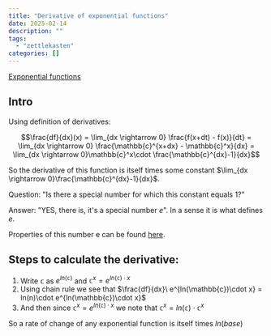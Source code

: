```yaml
---
title: "Derivative of exponential functions"
date: 2025-02-14
description: ""
tags: 
  - "zettlekasten"
categories: []
---
```


[Exponential functions](Exponential%20functions.md)

## Intro

Using definition of derivatives:

$$\frac{df}{dx}(x) = \lim_{dx \rightarrow 0}  \frac{f(x+dt) - f(x)}{dt} = \lim_{dx \rightarrow 0} \frac{\mathbb{c}^{x+dx} - \mathbb{c}^x}{dx} = \lim_{dx \rightarrow 0}\mathbb{c}^x\cdot \frac{\mathbb{c}^{dx}-1}{dx}$$

So the derivative of this function is itself times some constant $\lim_{dx \rightarrow 0}\frac{\mathbb{c}^{dx}-1}{dx}$.

Question: "Is there a special number for which this constant equals 1?" 

Answer: "YES, there is, it's a special number $e$". In a sense it is what defines $e$.

Properties of this number e can be found [here](Number%20e.md).

## Steps to calculate the derivative:

1. Write $\mathbb{c}$ as $e^{ln(\mathbb{c})}$ and $\mathbb{c}^{x} = e^{ln(\mathbb{c})\cdot x}$
2. Using chain rule we see that $\frac{df}{dx}\ e^{ln(\mathbb{c})\cdot x} = ln(n)\cdot e^{ln(\mathbb{c})\cdot x}$
3. And then since $\mathbb{c}^{x} = e^{ln(\mathbb{c})\cdot x}$ we note that $\mathbb{c}^{x} = ln(\mathbb{c})\cdot \mathbb{c}^{x}$ 

So a rate of change of any exponential function is itself times $ln(base)$ 
